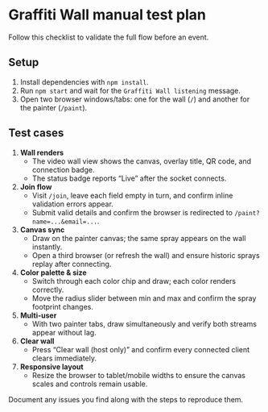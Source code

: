 # Graffiti Wall manual test plan

Follow this checklist to validate the full flow before an event.

## Setup

1. Install dependencies with `npm install`.
2. Run `npm start` and wait for the `Graffiti Wall listening` message.
3. Open two browser windows/tabs: one for the wall (`/`) and another for the painter (`/paint`).

## Test cases

1. **Wall renders**
   - The video wall view shows the canvas, overlay title, QR code, and connection badge.
   - The status badge reports “Live” after the socket connects.
2. **Join flow**
   - Visit `/join`, leave each field empty in turn, and confirm inline validation errors appear.
   - Submit valid details and confirm the browser is redirected to `/paint?name=...&email=...`.
3. **Canvas sync**
   - Draw on the painter canvas; the same spray appears on the wall instantly.
   - Open a third browser (or refresh the wall) and ensure historic sprays replay after connecting.
4. **Color palette & size**
   - Switch through each color chip and draw; each color renders correctly.
   - Move the radius slider between min and max and confirm the spray footprint changes.
5. **Multi-user**
   - With two painter tabs, draw simultaneously and verify both streams appear without lag.
6. **Clear wall**
   - Press “Clear wall (host only)” and confirm every connected client clears immediately.
7. **Responsive layout**
   - Resize the browser to tablet/mobile widths to ensure the canvas scales and controls remain usable.

Document any issues you find along with the steps to reproduce them.
